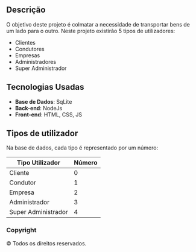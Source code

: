 ## Descrição

O objetivo deste projeto é colmatar a necessidade de transportar bens de um lado para o outro. 
Neste projeto existirão 5 tipos de utilizadores:
 - Clientes
 - Condutores
 - Empresas
 - Administradores
 - Super Administrador
 
## Tecnologias Usadas

- **Base de Dados**: SqLite
- **Back-end**: NodeJs
- **Front-end**: HTML, CSS, JS

## Tipos de utilizador

Na base de dados, cada tipo é representado por um número:

|Tipo Utilizador    |Número|
|-------------------|------|
|Cliente            |0     |
|Condutor           |1     |
|Empresa            |2     |
|Administrador      |3     |
|Super Administrador|4     |



### Copyright
© Todos os direitos reservados.

